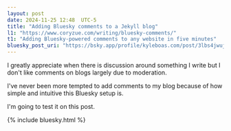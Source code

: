 ```yaml
---
layout: post
date: 2024-11-25 12:48  UTC-5
title: "Adding Bluesky comments to a Jekyll blog"
l1: "https://www.coryzue.com/writing/bluesky-comments/"
t1: "Adding Bluesky-powered comments to any website in five minutes"
bluesky_post_uri: "https://bsky.app/profile/kyleboas.com/post/3lbs4jwujoq2u"
---
```


I greatly appreciate when there is discussion around something I write but I don't like comments on blogs largely due to moderation. 

I've never been more tempted to add comments to my blog because of how simple and intuitive this Bluesky setup is.

I'm going to test it on this post.

<script src="https://unpkg.com/react@18/umd/react.production.min.js"></script>
<script src="https://unpkg.com/react-dom@18/umd/react-dom.production.min.js"></script>
<script src="https://unpkg.com/bluesky-comments@0.3.0/dist/bluesky-comments.umd.js"></script>

{% include bluesky.html %}

<script>document.addEventListener('DOMContentLoaded', function() {
    const uri = 'https://bsky.app/profile/kyleboas.com/post/3lbs4jwujoq2u';
    if (uri) {
      initBlueskyComments('bluesky-comments', uri);
    } 
  });</script>